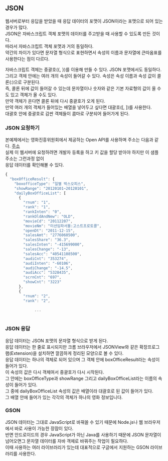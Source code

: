 ## JSON
웹서버로부터 응답을 받았을 때 응답 데이터의 포맷이 JSON이라는 포맷으로 되어 있는 경우가 많다.  
JSON은 자바스크립트 객체 포맷의 데이터를 주고받을 때 사용할 수 있도록 만든 것이다.  
따라서 자바스크립트 객체 포맷과 거의 동일하다.  
약간의 차이가 있다면 문자열 형식으로 표현하면서 속성의 이름과 문자열에 큰따옴표를 사용한다는 점이 다르다.

자바스크립트 객체는 중괄호({, })를 이용해 만들 수 있다. JSON 포맷에서도 동일하다.  
그리고 객체 안에는 여러 개의 속성이 들어갈 수 있다. 속성은 속성 이름과 속성 값이 콜론(:)으로 구분된다.  
즉, 콜론 뒤에 값이 들어갈 수 있는데 문자열이나 숫자와 같은 기본 자료형의 값이 올 수도 있고 객체가 올 수도 있다.  
만약 객체가 온다면 콜론 뒤에 다시 중괄호가 오게 된다.  
만약 여러 개의 객체가 들어있는 배열을 넣어두고 싶다면 대괄호([, ])를 사용한다.  
대괄호 안에 중괄호로 감싼 객체들이 콤마로 구분되어 들어가게 된다.

### JSON 요청하기  
  본예제에서는 영화진흥위원회에서 제공하는 Open API를 사용하며 주소는 다음과 같다. [주소](http://kobis.or.kr/kobisopenapi/webservice/rest/boxoffice/searchDailyBoxOfficeList.json?key=f5eef3421c602c6cb7ea224104795888&targetDt=20120101)  
  실제 이 웹서버에 요청하려면 개발자 등록을 하고 키 값을 할당 받아야 하지만 이 샘플 주소는 그런과정 없이  
  응답 데이터를 확인해볼 수 있다.
  
```JAVASCRIPT
{
  "boxOfficeResult": {
    "boxofficeType": "일별 박스오피스",
    "showRange": "20120101~20120101",
    "dailyBoxOfficeList": [
      {
        "rnum": "1",
        "rank": "1",
        "rankInten": "0",
        "rankOldAndNew": "OLD",
        "movieCd": "20112207",
        "movieNm": "미션임파서블:고스트프로토콜",
        "openDt": "2011-12-15",
        "salesAmt": "2776060500",
        "salesShare": "36.3",
        "salesInten": "-415699000",
        "salesChange": "-13",
        "salesAcc": "40541108500",
        "audiCnt": "353274",
        "audiInten": "-60106",
        "audiChange": "-14.5",
        "audiAcc": "5328435",
        "scrnCnt": "697",
        "showCnt": "3223"
      },
      {
        "rnum": "2",
        "rank": "2",
        
             ...
        
```
  
### JSON 응답  
  응답 데이터는 JSON 포맷의 문자열 형식으로 받게 된다.  
  응답 데이터는 한 줄로 표시되지만 크롬 브라우저에서 JSONView와 같은 확장프로그램(Extension)을 설치하면 
  깔끔하게 정리된 모양으로 볼 수 있다.  
  응답 데이터는 하나의 객체로 되어 있으며 그 객체 안에 boxOfficeResult라는 속성이 들어가 있다.  
  이 속성의 값은 다시 객체여서 중괄호가 다시 시작된다.  
  그 안에는 boxOfficeType과 showRange 그리고 dailyBoxOfficeList라는 이름의 속성이 들어가 있다.  
  그 중에 dailyBoxOfficeList 속성의 값은 배열이라 대괄호로 된 값이 들어가 있다.  
  그 배열 안에 들어가 있는 각각의 객체가 하나의 영화 정보입니다.
  
### GSON
JSON 데이터는 그대로 JavaScript로 바꿔쓸 수 있기 때문에 Node.js나 웹 브라우저에서 바로 사용이 가능한 장잠이 있다.  
반면 안드로이드의 경우 JavaScript가 아닌 Java를 사용하기 때문에 JSON 문자열이 넘어오면그 문자열 데이터를 자바 객체로 바꿔주는 작업이 필요하다.  
이때 사용하는 여러 라이브러리가 있는데 대표적으로 구글에서 지원하는 GSON 라이브러리를 사용한다.
